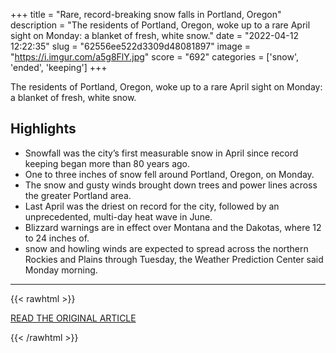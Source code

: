 +++
title = "Rare, record-breaking snow falls in Portland, Oregon"
description = "The residents of Portland, Oregon, woke up to a rare April sight on Monday: a blanket of fresh, white snow."
date = "2022-04-12 12:22:35"
slug = "62556ee522d3309d48081897"
image = "https://i.imgur.com/a5g8FlY.jpg"
score = "692"
categories = ['snow', 'ended', 'keeping']
+++

The residents of Portland, Oregon, woke up to a rare April sight on Monday: a blanket of fresh, white snow.

## Highlights

- Snowfall was the city’s first measurable snow in April since record keeping began more than 80 years ago.
- One to three inches of snow fell around Portland, Oregon, on Monday.
- The snow and gusty winds brought down trees and power lines across the greater Portland area.
- Last April was the driest on record for the city, followed by an unprecedented, multi-day heat wave in June.
- Blizzard warnings are in effect over Montana and the Dakotas, where 12 to 24 inches of.
- snow and howling winds are expected to spread across the northern Rockies and Plains through Tuesday, the Weather Prediction Center said Monday morning.

---

{{< rawhtml >}}
  <p class="article-category">
    <a target="_blank" href="https://www.cnn.com/2022/04/11/weather/portland-snow-record-april-climate/index.html">READ THE ORIGINAL ARTICLE</a>
  </p>
{{< /rawhtml >}}
